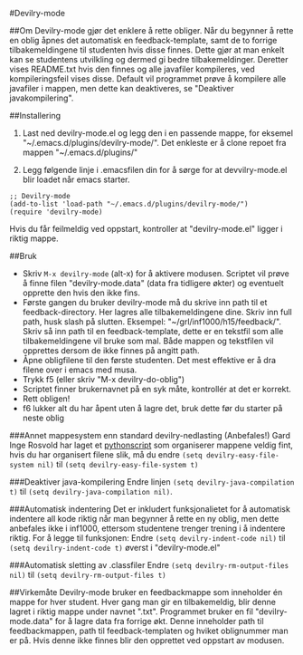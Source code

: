 #Devilry-mode

##Om
Devilry-mode gjør det enklere å rette obliger. Når du begynner å rette en oblig åpnes det automatisk en feedback-template, samt de to forrige tilbakemeldingene til studenten hvis disse finnes. Dette gjør at man enkelt kan se studentens utvilkling og dermed gi bedre tilbakemeldinger. Deretter vises README.txt hvis den finnes og alle javafiler kompileres, ved kompileringsfeil vises disse.
Default vil programmet prøve å kompilere alle javafiler i mappen, men dette kan deaktiveres, se "Deaktiver javakompilering".


##Installering
1) Last ned devilry-mode.el og legg den i en passende mappe, for eksemel "~/.emacs.d/plugins/devilry-mode/". Det enkleste er å clone repoet fra mappen "~/.emacs.d/plugins/"

2) Legg følgende linje i .emacsfilen din for å sørge for at devvilry-mode.el blir loadet når emacs starter.

``` elisp
;; Devilry-mode
(add-to-list 'load-path "~/.emacs.d/plugins/devilry-mode/")
(require 'devilry-mode)
```
Hvis du får feilmeldig ved oppstart, kontroller at "devilry-mode.el" ligger i riktig mappe.


##Bruk
- Skriv `M-x devilry-mode` (alt-x) for å aktivere modusen. Scriptet vil prøve å finne filen "devilry-mode.data" (data fra tidligere økter) og eventuelt opprette den hvis den ikke fins.
- Første gangen du bruker devilry-mode må du skrive inn path til et feedback-directory. Her lagres alle tilbakemeldingene dine. Skriv inn full path, husk slash på slutten. Eksempel: "~/grl/inf1000/h15/feedback/". Skriv så inn path til en feedback-template, dette er en tekstfil som alle tilbakemeldingene vil bruke som mal. Både mappen og tekstfilen vil opprettes dersom de ikke finnes på angitt path.
- Åpne obligfilene til den første studenten. Det mest effektive er å dra filene over i emacs med musa.
- Trykk f5 (eller skriv "M-x devilry-do-oblig")
- Scriptet finner brukernavnet på en syk måte, kontrollér at det er korrekt.
- Rett obligen!
- f6 lukker alt du har åpent uten å lagre det, bruk dette før du starter på neste oblig


###Annet mappesystem enn standard devilry-nedlasting (Anbefales!)
Gard Inge Rosvold har laget et [pythonscript](https://github.com/gardir/Devilry_sort) som organiserer mappene veldig fint, hvis du har organisert filene slik, må du endre `(setq devilry-easy-file-system nil)` til `(setq devilry-easy-file-system t)`

###Deaktiver java-kompilering
Endre linjen `(setq devilry-java-compilation t)` til `(setq devilry-java-compilation nil)`.

###Automatisk indentering
Det er inkludert funksjonalietet for å automatisk indentere all kode riktig når man begynner å rette en ny oblig, men dette anbefales ikke i inf1000, ettersom studentene trenger trening i å indentere riktig. For å legge til funksjonen: Endre `(setq devilry-indent-code nil)` til `(setq devilry-indent-code t)` øverst i "devilry-mode.el"

###Automatisk sletting av .classfiler
Endre `(setq devilry-rm-output-files nil)` til `(setq devilry-rm-output-files t)`

##Virkemåte
Devilry-mode bruker en feedbackmappe som inneholder én mappe for hver student. Hver gang man gir en tilbakemeldig, blir denne lagret i riktig mappe under navnet "<oblignummer>.txt".
Programmet bruker en fil "devilry-mode.data" for å lagre data fra forrige økt. Denne inneholder path til feedbackmappen, path til feedback-templaten og hviket oblignummer man er på. Hvis denne ikke finnes blir den opprettet ved oppstart av modusen.